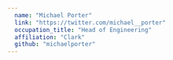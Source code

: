 ```yaml
---
  name: "Michael Porter"
  link: "https://twitter.com/michael__porter"
  occupation_title: "Head of Engineering"
  affiliation: "Clark"
  github: "michaelporter"
---
```

